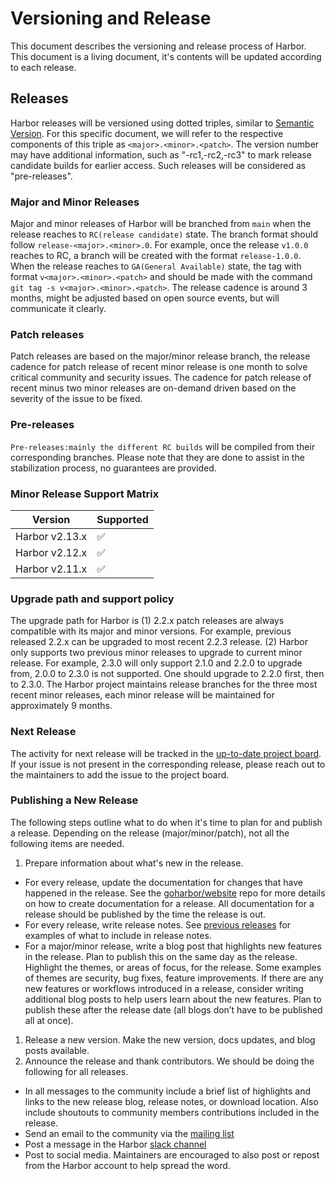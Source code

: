 # Versioning and Release
This document describes the versioning and release process of Harbor. This document is a living document, it's contents will be updated according to each release.

## Releases
Harbor releases will be versioned using dotted triples, similar to [Semantic Version](http://semver.org/). For this specific document, we will refer to the respective components of this triple as `<major>.<minor>.<patch>`. The version number may have additional information, such as "-rc1,-rc2,-rc3" to mark release candidate builds for earlier access. Such releases will be considered as "pre-releases".

### Major and Minor Releases
Major and minor releases of Harbor will be branched from `main` when the release reaches to `RC(release candidate)` state. The branch format should follow `release-<major>.<minor>.0`. For example, once the release `v1.0.0` reaches to RC, a branch will be created with the format `release-1.0.0`. When the release reaches to `GA(General Available)` state, the tag with format `v<major>.<minor>.<patch>` and should be made with the command `git tag -s v<major>.<minor>.<patch>`. The release cadence is around 3 months, might be adjusted based on open source events, but will communicate it clearly.

### Patch releases
Patch releases are based on the major/minor release branch, the release cadence for patch release of recent minor release is one month to solve critical community and security issues. The cadence for patch release of recent minus two minor releases are on-demand driven based on the severity of the issue to be fixed.

### Pre-releases
`Pre-releases:mainly the different RC builds` will be compiled from their corresponding branches. Please note that they are done to assist in the stabilization process, no guarantees are provided.

### Minor Release Support Matrix
| Version        | Supported          |
|----------------| ------------------ |
| Harbor v2.13.x | :white_check_mark: |
| Harbor v2.12.x | :white_check_mark: |
| Harbor v2.11.x | :white_check_mark: |


### Upgrade path and support policy
The upgrade path for Harbor is (1) 2.2.x patch releases are always compatible with its major and minor versions. For example, previous released 2.2.x can be upgraded to most recent 2.2.3 release. (2) Harbor only supports two previous minor releases to upgrade to current minor release. For example, 2.3.0 will only support 2.1.0 and 2.2.0 to upgrade from, 2.0.0 to 2.3.0 is not supported. One should upgrade to 2.2.0 first, then to 2.3.0.
The Harbor project maintains release branches for the three most recent minor releases, each minor release will be maintained for approximately 9 months.

### Next Release
The activity for next release will be tracked in the [up-to-date project board](https://github.com/orgs/goharbor/projects/1). If your issue is not present in the corresponding release, please reach out to the maintainers to add the issue to the project board.

### Publishing a New Release

The following steps outline what to do when it's time to plan for and publish a release. Depending on the release (major/minor/patch), not all the following items are needed.

1. Prepare information about what's new in the release.
  * For every release, update the documentation for changes that have happened in the release. See the [goharbor/website](https://github.com/goharbor/website) repo for more details on how to create documentation for a release. All documentation for a release should be published by the time the release is out.
  * For every release, write release notes. See [previous releases](https://github.com/goharbor/harbor/releases) for examples of what to include in release notes.
  * For a major/minor release, write a blog post that highlights new features in the release. Plan to publish this on the same day as the release. Highlight the themes, or areas of focus, for the release. Some examples of themes are security, bug fixes, feature improvements. If there are any new features or workflows introduced in a release, consider writing additional blog posts to help users learn about the new features. Plan to publish these after the release date (all blogs don’t have to be published all at once).
1. Release a new version. Make the new version, docs updates, and blog posts available.
1. Announce the release and thank contributors. We should be doing the following for all releases.
  * In all messages to the community include a brief list of highlights and links to the new release blog, release notes, or download location. Also include shoutouts to community members contributions included in the release.
  * Send an email to the community via the [mailing list](https://lists.cncf.io/g/harbor-users)
  * Post a message in the Harbor [slack channel](https://cloud-native.slack.com/archives/CC1E09J6S)
  * Post to social media. Maintainers are encouraged to also post or repost from the Harbor account to help spread the word.
